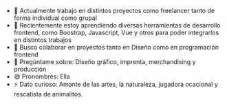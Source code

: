 



- 🔭 Actualmente trabajo en distintos proyectos como freelancer tanto de forma individual como grupal  
- 🌱 Recientemente estoy aprendiendo diversas herramientas de desarrollo frontend, como Boostrap, Javascript, Vue y otros para poder integrarlos en distintos trabajos
- 👯 Busco colaborar en proyectos tanto en Diseño como en programación frontend       
- 💬 Pregúntame sobre: Diseño gráfico, imprenta, merchandising y producción
- 😄 Pronombres: Ella
- ⚡ Dato curioso:  Amante de las artes, la naturaleza, jugadora ocacional y rescatista de animalitos.     
